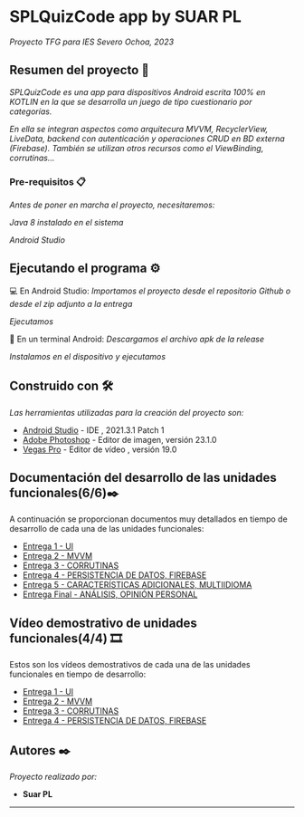 # SPLQuizCode app by SUAR PL

_Proyecto TFG para IES Severo Ochoa, 2023_

## Resumen del proyecto 🚀

_SPLQuizCode es una app para dispositivos Android escrita 100% en KOTLIN en la que se desarrolla un juego de tipo cuestionario por categorías._


_En ella se integran aspectos como arquitecura MVVM, RecyclerView, LiveData, backend con autenticación y operaciones CRUD en BD externa (Firebase)._
_También se utilizan otros recursos como el ViewBinding, corrutinas..._

### Pre-requisitos 📋

_Antes de poner en marcha el proyecto, necesitaremos:_

_Java 8 instalado en el sistema_

_Android Studio_


## Ejecutando el programa ⚙️
:computer: En Android Studio:
_Importamos el proyecto desde el repositorio Github o desde el zip adjunto a la entrega_

_Ejecutamos_

:iphone: En un terminal Android:
_Descargamos el archivo apk de la release_

_Instalamos en el dispositivo y ejecutamos_


## Construido con 🛠️

_Las herramientas utilizadas para la creación del proyecto son:_

* [Android Studio](https://developer.android.com/studio) - IDE , 2021.3.1 Patch 1
* [Adobe Photoshop](https://www.adobe.com/es/creativecloud/plans.html?plan=individual&filter=all&promoid=PYPVPZQK&mv=other) - Editor de imagen, versión 23.1.0
* [Vegas Pro](https://www.vegascreativesoftware.com/es/vegas-pro/) - Editor de vídeo , versión 19.0

## Documentación del desarrollo de las unidades funcionales(6/6)✒️

A continuación se proporcionan documentos muy detallados en tiempo de desarrollo de cada una de las unidades funcionales:

* [Entrega 1 - UI](https://docs.google.com/document/d/1dtDohkQmsyto_bodBWqKGzQe9TlslGGBD7njxhS0HwM/edit?usp=sharing)
* [Entrega 2 - MVVM](https://docs.google.com/document/d/1Jh_hihz_6VyZu6E-fmf6JNoFgpbCKDsKqUDw4mj5uW4/edit?usp=sharing)
* [Entrega 3 - CORRUTINAS](https://docs.google.com/document/d/1OG5RHxiAFN7ulR4FBad5fRh4f4e3oiLBvaNGOO4GgiQ/edit?usp=sharing)
* [Entrega 4 - PERSISTENCIA DE DATOS, FIREBASE](https://docs.google.com/document/d/1FeoLt_WuIJzGN_FL0Jq5lGKyO4h6ZkEXu6eg3JyWpPE/edit?usp=sharing)
* [Entrega 5 - CARACTERÍSTICAS ADICIONALES, MULTIIDIOMA](https://docs.google.com/document/d/1daQei9GQ2UErb4fiB2_Iasth3byKKS0JV4OcL5xeEQU/edit?usp=sharing)
* [Entrega Final - ANÁLISIS, OPINIÓN PERSONAL](https://docs.google.com/document/d/1u0lnRmE2GorvCO9luaK0r9UgXikRyRhPaDnvJ3H8FIs/edit?usp=sharing)

## Vídeo demostrativo de unidades funcionales(4/4) 🎞️

Estos son los vídeos demostrativos de cada una de las unidades funcionales en tiempo de desarrollo:

* [Entrega 1 - UI](https://youtu.be/vQqhkbQEXkY)
* [Entrega 2 - MVVM](https://youtu.be/K0vA10X1eYs)
* [Entrega 3 - CORRUTINAS](https://youtu.be/cmuKQRGvY2Y)
* [Entrega 4 - PERSISTENCIA DE DATOS, FIREBASE](https://youtu.be/cmuKQRGvY2Y)

## Autores ✒️

_Proyecto realizado por:_

* **Suar PL**



---
